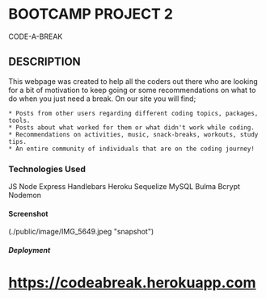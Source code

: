# BOOTCAMP PROJECT 2

CODE-A-BREAK

## DESCRIPTION

This webpage was created to help all the coders out there who are looking for a bit of motivation to keep going or some recommendations on what to do when you just need a break.
On our site you will find;

    * Posts from other users regarding different coding topics, packages, tools.
    * Posts about what worked for them or what didn't work while coding.
    * Recommendations on activities, music, snack-breaks, workouts, study tips.
    * An entire community of individuals that are on the coding journey!

### Technologies Used
JS
Node
Express
Handlebars
Heroku
Sequelize
MySQL
Bulma
Bcrypt
Nodemon

#### Screenshot

(./public/image/IMG_5649.jpeg "snapshot")

##### Deployment

https://codeabreak.herokuapp.com
=======


